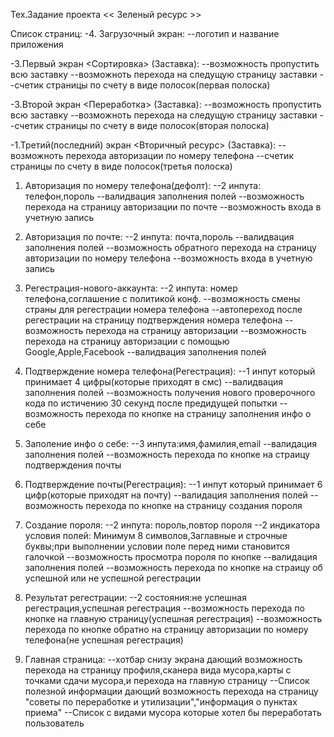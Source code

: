 Тех.Задание проекта << Зеленый ресурс >>

Список страниц:
-4. Загрузочный экран:
--логотип и название приложения

-3.Первый экран <Сортировка> (Заставка):
--возможность пропустить всю заставку
--возможноть перехода на следущую страницу заставки
--счетик страницы по счету в виде полосок(первая полоска)

-3.Второй экран <Переработка> (Заставка):
--возможность пропустить всю заставку
--возможноть перехода на следущую страницу заставки
--счетик страницы по счету в виде полосок(вторая полоска)

-1.Третий(последний) экран <Вторичный ресурс> (Заставка):
--возможноть перехода авторизации по номеру телефона
--счетик страницы по счету в виде полосок(третья полоска)

1. Авторизация по номеру телефона(дефолт):
--2 инпута: телефон,пороль
--валидвация заполнения полей
--возможность перехода на страницу авторизации по почте
--возможность входа в учетную запись

2. Авторизация по почте:
--2 инпута: почта,пороль
--валидвация заполнения полей
--возможность обратного перехода на страницу авторизации по номеру телефона
--возможность входа в учетную запись

2. Регестрация-нового-аккаунта:
--2 инпута: номер телефона,cоглашение с политикой конф.
--возможность смены страны для регестрации номера телефона
--автопереход после регестрации на страницу подтверждения номера телефона
--возможность перехода на страницу авторизации
--возможность перехода на страницу авторизации с помощью Google,Apple,Facebook
--валидвация заполнения полей

3. Подтверждение номера телефона(Регестрация):
--1 инпут который принимает 4 цифры(которые приходят в смс)
--валидвация заполнения полей
--возможность получения нового проверочного кода по истичению 30 секунд после предидущей попытки
--возможность перехода по кнопке на страницу заполнения инфо о себе

5. Заполение инфо о себе:
--3 инпута:имя,фамилия,email
--валидация заполнения полей
--возможность перехода по кнопке на страицу подтверждения почты

6. Подтверждение почты(Регестрация):
--1 инпут который принимает 6 цифр(которые приходят на почту)
--валидация заполнения полей
--возможность перехода по кнопке на страницу создания пороля

7. Создание пороля:
--2 инпута: пороль,повтор пороля
--2 индикатора условия полей: Минимум 8 символов,Заглавные и строчные буквы;при выполнении условии поле перед ними становится галочкой
--возможность просмотра пороля по кнопке
--валидация заполнения полей
--возможность перехода по кнопке на страицу об успешной или не успешной регестрации

8. Результат регестрации:
--2 состояния:не успешная регестрация,успешная регестрация
--возможность перехода по кнопке на главную страницу(успешная регестрация)
--возможность перехода по кнопке обратно на страницу авторизации по номеру телефона(не успешная регестрация)

9. Главная страница:
--хотбар снизу экрана дающий возможность перехода на страницу профиля,сканера вида мусора,карты с точками сдачи мусора,и перехода на главную страницу
--Список полезной информации дающий возможность перехода на страницу "советы по переработке и утилизации","информация о пунктах приема"
--Список с видами мусора которые хотел бы переработать пользователь
